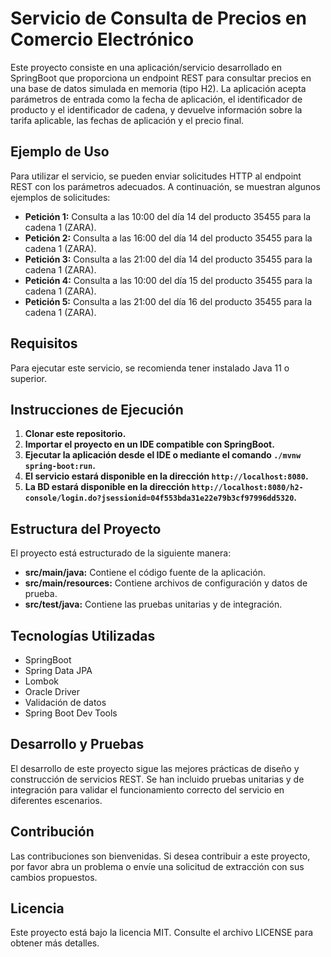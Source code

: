 # Servicio de Consulta de Precios en Comercio Electrónico

Este proyecto consiste en una aplicación/servicio desarrollado en SpringBoot que proporciona un endpoint REST para consultar precios en una base de datos simulada en memoria (tipo H2). La aplicación acepta parámetros de entrada como la fecha de aplicación, el identificador de producto y el identificador de cadena, y devuelve información sobre la tarifa aplicable, las fechas de aplicación y el precio final.

## Ejemplo de Uso

Para utilizar el servicio, se pueden enviar solicitudes HTTP al endpoint REST con los parámetros adecuados. A continuación, se muestran algunos ejemplos de solicitudes:

- **Petición 1:** Consulta a las 10:00 del día 14 del producto 35455 para la cadena 1 (ZARA).
- **Petición 2:** Consulta a las 16:00 del día 14 del producto 35455 para la cadena 1 (ZARA).
- **Petición 3:** Consulta a las 21:00 del día 14 del producto 35455 para la cadena 1 (ZARA).
- **Petición 4:** Consulta a las 10:00 del día 15 del producto 35455 para la cadena 1 (ZARA).
- **Petición 5:** Consulta a las 21:00 del día 16 del producto 35455 para la cadena 1 (ZARA).

## Requisitos

Para ejecutar este servicio, se recomienda tener instalado Java 11 o superior.

## Instrucciones de Ejecución

1. **Clonar este repositorio.**
2. **Importar el proyecto en un IDE compatible con SpringBoot.**
3. **Ejecutar la aplicación desde el IDE o mediante el comando `./mvnw spring-boot:run`.**
4. **El servicio estará disponible en la dirección `http://localhost:8080`.**
5. **La BD estará disponible en la dirección `http://localhost:8080/h2-console/login.do?jsessionid=04f553bda31e22e79b3cf97996dd5320`.**

## Estructura del Proyecto

El proyecto está estructurado de la siguiente manera:

- **src/main/java:** Contiene el código fuente de la aplicación.
- **src/main/resources:** Contiene archivos de configuración y datos de prueba.
- **src/test/java:** Contiene las pruebas unitarias y de integración.

## Tecnologías Utilizadas

- SpringBoot
- Spring Data JPA
- Lombok
- Oracle Driver
- Validación de datos
- Spring Boot Dev Tools

## Desarrollo y Pruebas

El desarrollo de este proyecto sigue las mejores prácticas de diseño y construcción de servicios REST. Se han incluido pruebas unitarias y de integración para validar el funcionamiento correcto del servicio en diferentes escenarios.

## Contribución

Las contribuciones son bienvenidas. Si desea contribuir a este proyecto, por favor abra un problema o envíe una solicitud de extracción con sus cambios propuestos.

## Licencia

Este proyecto está bajo la licencia MIT. Consulte el archivo LICENSE para obtener más detalles.
